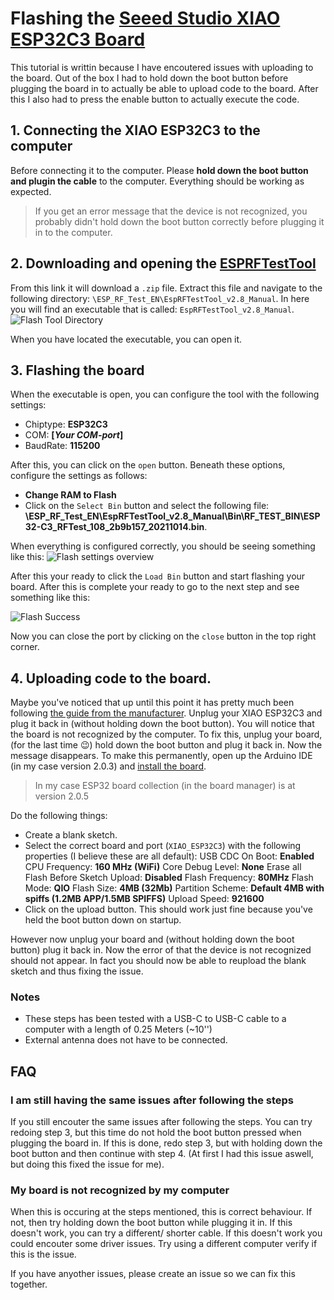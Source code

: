 # Flashing the [Seeed Studio XIAO ESP32C3 Board](https://similarseeedstudio.com/Seeed-XIAO-ESP32C3-p-5431.html)

This tutorial is writtin because I have encoutered issues with uploading to the board. Out of the box I had to hold down the boot button before plugging the board in to actually be able to upload code to the board. After this I also had to press the enable button to actually execute the code. 

## 1. Connecting the XIAO ESP32C3 to the computer

Before connecting it to the computer. Please **hold down the boot button and plugin the cable** to the computer. Everything should be working as expected.

> If you get an error message that the device is not recognized, you probably didn't hold down the boot  button correctly before plugging it in to the computer.

## 2. Downloading and opening the [ESPRFTestTool](https://www.espressif.com/sites/default/files/tools/ESP_RF_Test_EN.zip)

From this link it will download a `.zip` file. Extract this file and navigate to the following directory: `\ESP_RF_Test_EN\EspRFTestTool_v2.8_Manual`. In here you will find an executable that is called:
`EspRFTestTool_v2.8_Manual`.
![Flash Tool Directory](https://user-images.githubusercontent.com/47790980/208499719-70f1229e-f99a-4dd0-b8a1-dc704d253bd5.png)

When you have located the executable, you can open it.

## 3. Flashing the board

When the executable is open, you can configure the tool with the following settings:

- Chiptype: **ESP32C3**
- COM: **[*Your COM-port*]**
- BaudRate: **115200**

After this, you can click on the `open` button. Beneath these options, configure the settings as follows:

- **Change RAM to Flash**
- Click on the `Select Bin` button and select the following file: **\ESP_RF_Test_EN\EspRFTestTool_v2.8_Manual\Bin\RF_TEST_BIN\ESP32-C3_RFTest_108_2b9b157_20211014.bin**.

When everything is configured correctly, you should be seeing something like this:
![Flash settings overview](https://user-images.githubusercontent.com/47790980/208499722-c81c60d9-ebd8-495d-9db2-21863746d1e1.png)

After this your ready to click the `Load Bin` button and start flashing your board. After this is complete your ready to go to the next step and see something like this:

![Flash Success](https://user-images.githubusercontent.com/47790980/208499724-1cf30a42-263d-45e5-87b4-2dd47639998d.png)

Now you can close the port by clicking on the `close` button in the top right corner.

## 4. Uploading code to the board.

Maybe you've noticed that up until this point it has pretty much been following [the guide from the manufacturer](https://wiki.seeedstudio.com/XIAO_ESP32C3_Getting_Started/#q3-i-want-to-reflash-the-bootloader-with-factory-firmware). Unplug your XIAO ESP32C3 and plug it back in (without holding down the boot button). You will notice that the board is not recognized by the computer. To fix this, unplug your board, (for the last time :wink:) hold down the boot button and plug it back in. Now the message disappears. To make this permanently, open up the Arduino IDE (in my case version 2.0.3) and [install the board](https://wiki.seeedstudio.com/XIAO_ESP32C3_Getting_Started/#getting-started). 

> In my case ESP32 board collection (in the board manager) is at version 2.0.5

Do the following things:

- Create a blank sketch.
- Select the correct board and port (`XIAO_ESP32C3`) with the following properties (I believe these are all default):
  USB CDC On Boot: **Enabled**
  CPU Frequency: **160 MHz (WiFi)**
  Core Debug Level: **None**
  Erase all Flash Before Sketch Upload: **Disabled**
  Flash Frequency: **80MHz**
  Flash Mode: **QIO**
  Flash Size: **4MB (32Mb)**
  Partition Scheme: **Default 4MB with spiffs (1.2MB APP/1.5MB SPIFFS)**
  Upload Speed: **921600**
- Click on the upload button. This should work just fine because you've held the boot button down on startup.

However now unplug your board and (without holding down the boot button) plug it back in. Now the error of that the device is not recognized should not appear. In fact you should now be able to reupload the blank sketch and thus fixing the issue.

### Notes

- These steps has been tested with a USB-C to USB-C cable to a computer with a length of 0.25 Meters (~10'')
- External antenna does not have to be connected.

## FAQ

### I am still having the same issues after following the steps

If you still encouter the same issues after following the steps. You can try redoing step 3, but this time do not hold the boot button pressed when plugging the board in. If this is done, redo step 3, but with holding down the boot button and then continue with step 4. (At first I had this issue aswell, but doing this fixed the issue for me).

### My board is not recognized by my computer

When this is occuring at the steps mentioned, this is correct behaviour. If not, then try holding down the boot button while plugging it in. If this doesn't work, you can try a different/ shorter cable. If this doesn't work you could encouter some driver issues. Try using a different computer verify if this is the issue.



If you have anyother issues, please create an issue so we can fix this together.


